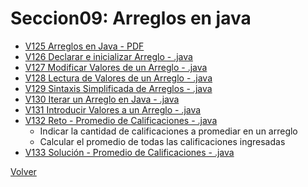 # Seccion09: Arreglos en java
* [V125 Arreglos en Java - PDF](V125_Arreglos_en_Java/Docs/08-01-00-Arreglos-Java-UJ.pdf)
* [V126 Declarar e inicializar Arreglo - .java](V126_Declarar_e_Inicializar_Arreglo/src/Arreglos.java)
* [V127 Modificar Valores de un Arreglo - .java](V127_Modificar_Valores_de_un_Arreglo/src/Arreglos.java)
* [V128 Lectura de Valores de un Arreglo - .java](V128_Lectura_de_Valores_de_un_Arreglo/src/Arreglos.java)
* [V129 Sintaxis Simplificada de Arreglos - .java](V129_Sintaxis_simplificada_de_Arreglos/src/Arreglos.java)
* [V130 Iterar un Arreglo en Java - .java](V130_Iterar_un_Arreglo_en_Java/src/Arreglos.java)
* [V131 Introducir Valores a un Arreglo - .java](V131_Introducir_Valores_a_un_Arreglo/src/Arreglos.java)
* [V132 Reto - Promedio de Calificaciones - .java](V132_Reto_Promedio_de_Calificaciones/src/RetoPromedioCalificaciones.java)
    - Indicar la cantidad de calificaciones a promediar en un arreglo
    - Calcular el promedio de todas las calificaciones ingresadas
* [V133 Solución - Promedio de Calificaciones - .java](V133_Solucion_Promedio_de_Calificaciones/src/PromedioCalificaciones.java)

[Volver](../)